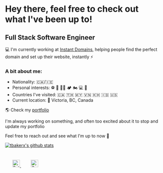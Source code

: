 # Hey there, feel free to check out what I've been up to!

## Full Stack Software Engineer

💻 I'm currently working at [Instant Domains](https://instantdomains.com), helping people find the perfect domain and set up their website, instantly ⚡️

### A bit about me:

- Nationality: 🇨🇦/🇮🇪
- Personal interests: ⚽ 🥊 💪🏽 🏕 🏍 💻 🛫
- Countries I've visited: 🇨🇦 🇹🇭 🇲🇾 🇻🇳 🇰🇭 🇮🇩 🇺🇸
- Current location: 📍 Victoria, BC, Canada

🌎 Check my [portfolio](http://www.timbakerdev.com/)

I'm always working on something, and often too excited about it to stop and update my portfolio

Feel free to reach out and see what I'm up to now 💬

[![tbakerx's github stats](https://github-readme-stats.vercel.app/api?username=tbakerx&count_private=true&show_icons=true&title_color=fff&icon_color=79ff97&text_color=9f9f9f&bg_color=151515)](https://github.com/tbakerx)

<div style="padding: 25px 0;">
    <a href="https://twitter.com/Timbakerx" style="padding: 24px;">
    <img src="https://github.com/tbakerx/tbakerx/blob/main/assets/twitter-green.png" alt="Follow me on twitter"  width="24" height="24">
    </a>
     <a href="https://www.linkedin.com/in/timbakerx/" style="padding: 8px; width: 24px; height: 24px;">
        <img src="https://github.com/tbakerx/tbakerx/blob/main/assets/linkedin-green.png" alt="Connect on Linkedin" width="24" height="24">
    </a>
</div>
